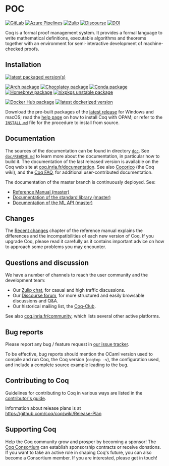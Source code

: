 # POC

[![GitLab][gitlab-badge]][gitlab-link]
[![Azure Pipelines][azure-badge]][azure-link]
[![Zulip][zulip-badge]][zulip-link]
[![Discourse][discourse-badge]][discourse-link]
[![DOI][doi-badge]][doi-link]

[gitlab-badge]: https://gitlab.com/coq/coq/badges/master/pipeline.svg
[gitlab-link]: https://gitlab.com/coq/coq/commits/master

[azure-badge]: https://dev.azure.com/coq/coq/_apis/build/status/coq.coq?branchName=master
[azure-link]: https://dev.azure.com/coq/coq/_build/latest?definitionId=1?branchName=master

[discourse-badge]: https://img.shields.io/badge/Discourse-forum-informational.svg
[discourse-link]: https://coq.discourse.group/

[zulip-badge]: https://img.shields.io/badge/Zulip-chat-informational.svg
[zulip-link]: https://coq.zulipchat.com/

[doi-badge]: https://zenodo.org/badge/DOI/10.5281/zenodo.1003420.svg
[doi-link]: https://doi.org/10.5281/zenodo.1003420

Coq is a formal proof management system. It provides a formal language to write
mathematical definitions, executable algorithms and theorems together with an
environment for semi-interactive development of machine-checked proofs.

## Installation

[![latest packaged version(s)][repology-badge]][repology-link]

[![Arch package][arch-badge]][arch-link]
[![Chocolatey package][chocolatey-badge]][chocolatey-link]
[![Conda package][conda-badge]][conda-link]
[![Homebrew package][homebrew-badge]][homebrew-link]
[![nixpkgs unstable package][nixpkgs-badge]][nixpkgs-link]

[![Docker Hub package][dockerhub-badge]][dockerhub-link]
[![latest dockerized version][coqorg-badge]][coqorg-link]

[repology-badge]: https://repology.org/badge/latest-versions/coq.svg
[repology-link]: https://repology.org/metapackage/coq/versions

[arch-badge]: https://repology.org/badge/version-for-repo/arch/coq.svg
[arch-link]: https://www.archlinux.org/packages/community/x86_64/coq/

[chocolatey-badge]: https://repology.org/badge/version-for-repo/chocolatey/coq.svg
[chocolatey-link]: https://chocolatey.org/packages/Coq

[conda-badge]: https://img.shields.io/conda/vn/conda-forge/coq.svg?label="Conda%20package"
[conda-link]: https://github.com/conda-forge/coq-feedstock

[homebrew-badge]: https://repology.org/badge/version-for-repo/homebrew/coq.svg
[homebrew-link]: https://formulae.brew.sh/formula/coq

[macports-badge]: https://repology.org/badge/version-for-repo/macports/coq.svg
[macports-link]: https://www.macports.org/ports.php?by=name&substr=coq

[nixpkgs-badge]: https://repology.org/badge/version-for-repo/nix_unstable/coq.svg
[nixpkgs-link]: https://nixos.org/nixos/packages.html#coq

[dockerhub-badge]: https://img.shields.io/badge/images%20on-Docker%20Hub-blue.svg
[dockerhub-link]: https://hub.docker.com/r/coqorg/coq#supported-tags "Supported tags on Docker Hub"

[coqorg-badge]: https://images.microbadger.com/badges/version/coqorg/coq.svg
[coqorg-link]: https://github.com/coq-community/docker-coq/wiki#docker-coq-images "coqorg/coq:latest"

Download the pre-built packages of the [latest release][] for Windows and macOS;
read the [help page][opam-using] on how to install Coq with OPAM;
or refer to the [`INSTALL.md`](INSTALL.md) file for the procedure to install from source.

[latest release]: https://github.com/coq/coq/releases/latest
[opam-using]: https://coq.inria.fr/opam/www/using.html

## Documentation

The sources of the documentation can be found in directory [`doc`](doc).
See [`doc/README.md`](/doc/README.md) to learn more about the documentation,
in particular how to build it. The
documentation of the last released version is available on the Coq
web site at [coq.inria.fr/documentation](http://coq.inria.fr/documentation).
See also [Cocorico](https://github.com/coq/coq/wiki) (the Coq wiki),
and the [Coq FAQ](https://github.com/coq/coq/wiki/The-Coq-FAQ),
for additional user-contributed documentation.

The documentation of the master branch is continuously deployed.  See:
- [Reference Manual (master)][refman-master]
- [Documentation of the standard library (master)][stdlib-master]
- [Documentation of the ML API (master)][api-master]

[api-master]: https://coq.github.io/doc/master/api/
[refman-master]: https://coq.github.io/doc/master/refman/
[stdlib-master]: https://coq.github.io/doc/master/stdlib/

## Changes

The [Recent
changes](https://coq.github.io/doc/master/refman/changes.html) chapter
of the reference manual explains the differences and the
incompatibilities of each new version of Coq. If you upgrade Coq,
please read it carefully as it contains important advice on how to
approach some problems you may encounter.

## Questions and discussion

We have a number of channels to reach the user community and the
development team:

- Our [Zulip chat][zulip-link], for casual and high traffic discussions.
- Our [Discourse forum][discourse-link], for more structured and easily browsable discussions and Q&A.
- Our historical mailing list, the [Coq-Club](https://sympa.inria.fr/sympa/info/coq-club).

See also [coq.inria.fr/community](https://coq.inria.fr/community.html), which
lists several other active platforms.

## Bug reports

Please report any bug / feature request in [our issue tracker](https://github.com/coq/coq/issues).

To be effective, bug reports should mention the OCaml version used
to compile and run Coq, the Coq version (`coqtop -v`), the configuration
used, and include a complete source example leading to the bug.

## Contributing to Coq

Guidelines for contributing to Coq in various ways are listed in the [contributor's guide](CONTRIBUTING.md).

Information about release plans is at https://github.com/coq/coq/wiki/Release-Plan

## Supporting Coq

Help the Coq community grow and prosper by becoming a sponsor! The [Coq
Consortium](https://coq.inria.fr/consortium) can establish sponsorship contracts
or receive donations. If you want to take an active role in shaping Coq's
future, you can also become a Consortium member. If you are interested, please
get in touch!
